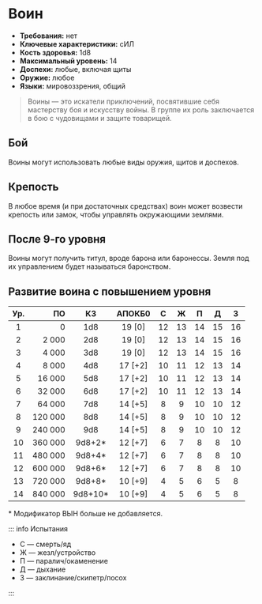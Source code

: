 # Воин

-   **Требования:** нет
-   **Ключевые характеристики:** сИЛ
-   **Кость здоровья:** 1d8
-   **Максимальный уровень:** 14
-   **Доспехи:** любые, включая щиты
-   **Оружие:** любое
-   **Языки:** мировоззрения, общий

> Воины — это искатели приключений, посвятившие себя мастерству боя и искусству войны. В группе их роль заключается в бою с чудовищами и защите товарищей.

## Бой

Воины могут использовать любые виды оружия, щитов и доспехов.

## Крепость

В любое время (и при достаточных средствах) воин может возвести крепость или замок, чтобы управлять окружающими землями.

## После 9-го уровня

Воины могут получить титул, вроде барона или баронессы. Земля под их управлением будет называться баронством.

## Развитие воина с повышением уровня

| Ур. |      ПО |    КЗ    | АПОКБ0  |  C  |  Ж  |  П  |  Д  |  З  |
| :-: | ------: | :------: | :-----: | :-: | :-: | :-: | :-: | :-: |
|  1  |       0 |   1d8    | 19 [0]  | 12  | 13  | 14  | 15  | 16  |
|  2  |   2 000 |   2d8    | 19 [0]  | 12  | 13  | 14  | 15  | 16  |
|  3  |   4 000 |   3d8    | 19 [0]  | 12  | 13  | 14  | 15  | 16  |
|  4  |   8 000 |   4d8    | 17 [+2] | 10  | 11  | 12  | 13  | 14  |
|  5  |  16 000 |   5d8    | 17 [+2] | 10  | 11  | 12  | 13  | 14  |
|  6  |  32 000 |   6d8    | 17 [+2] | 10  | 11  | 12  | 13  | 14  |
|  7  |  64 000 |   7d8    | 14 [+5] |  8  |  9  | 10  | 10  | 12  |
|  8  | 120 000 |   8d8    | 14 [+5] |  8  |  9  | 10  | 10  | 12  |
|  9  | 240 000 |   9d8    | 14 [+5] |  8  |  9  | 10  | 10  | 12  |
| 10  | 360 000 | 9d8+2\*  | 12 [+7] |  6  |  7  |  8  |  8  | 10  |
| 11  | 480 000 | 9d8+4\*  | 12 [+7] |  6  |  7  |  8  |  8  | 10  |
| 12  | 600 000 | 9d8+6\*  | 12 [+7] |  6  |  7  |  8  |  8  | 10  |
| 13  | 720 000 | 9d8+8\*  | 10 [+9] |  4  |  5  |  6  |  5  |  8  |
| 14  | 840 000 | 9d8+10\* | 10 [+9] |  4  |  5  |  6  |  5  |  8  |

\* Модификатор ВЫН больше не добавляется.

::: info Испытания

-   С — смерть/яд
-   Ж — жезл/устройство
-   П — паралич/окаменение
-   Д — дыхание
-   З — заклинание/скипетр/посох

:::

